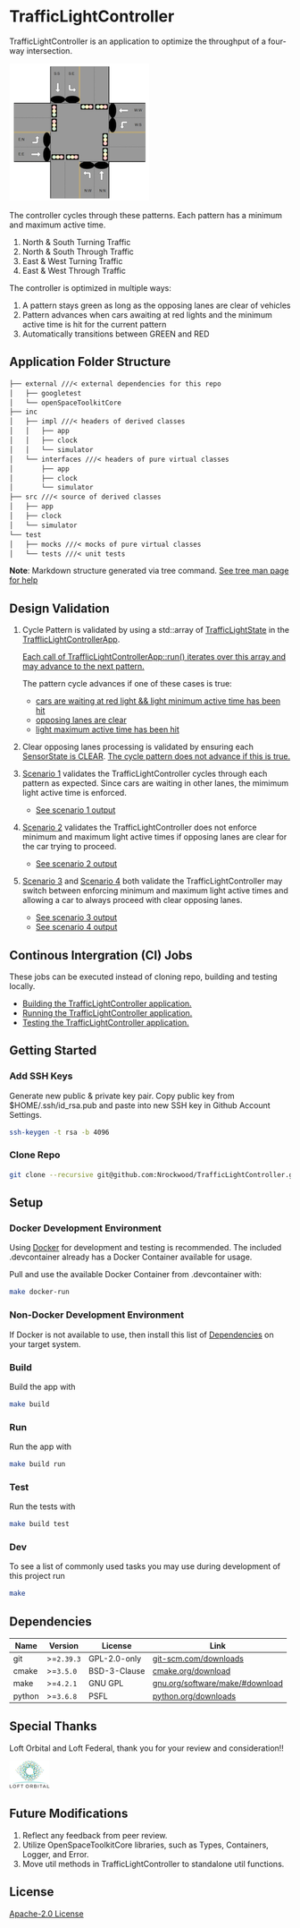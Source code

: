 # TrafficLightController

TrafficLightController is an application to optimize the throughput of a four-way intersection.

![traffic light intersection](images/intersection.png)

The controller cycles through these patterns. Each pattern has a minimum and maximum active time.
  1. North & South Turning Traffic
  2. North & South Through Traffic
  3. East & West Turning Traffic
  4. East & West Through Traffic

The controller is optimized in multiple ways:
  1. A pattern stays green as long as the opposing lanes are clear of vehicles
  2. Pattern advances when cars awaiting at red lights and the minimum active time is hit for the current pattern
  3. Automatically transitions between GREEN and RED

## Application Folder Structure

```txt
├── external ///< external dependencies for this repo
│   ├── googletest
│   └── openSpaceToolkitCore
├── inc
│   ├── impl ///< headers of derived classes
│   │   ├── app
│   │   ├── clock
│   │   └── simulator
│   └── interfaces ///< headers of pure virtual classes
│       ├── app
│       ├── clock
│       └── simulator
├── src ///< source of derived classes
│   ├── app
│   ├── clock
│   └── simulator
└── test
│   ├── mocks ///< mocks of pure virtual classes
│   └── tests ///< unit tests
```
**Note**: Markdown structure generated via tree command. [See tree man page for help](https://linux.die.net/man/1/tree)

## Design Validation

1. Cycle Pattern is validated by using a std::array of [TrafficLightState](https://github.com/Nrockwood/TrafficLightController/blob/main/inc/impl/app/TrafficLightControllerApp.hpp#L12-L23) in the [TrafflicLightControllerApp](https://github.com/Nrockwood/TrafficLightController/blob/main/inc/impl/app/TrafficLightControllerApp.hpp#L1).

   [Each call of TrafflicLightControllerApp::run() iterates over this array and may advance to the next pattern.](https://github.com/Nrockwood/TrafficLightController/blob/main/src/app/TrafficLightControllerApp.cpp#L49)

   The pattern cycle advances if one of these cases is true:
     - [cars are waiting at red light && light minimum active time has been hit](https://github.com/Nrockwood/TrafficLightController/blob/main/src/app/TrafficLightControllerApp.cpp#L72)
     - [opposing lanes are clear](https://github.com/Nrockwood/TrafficLightController/blob/main/src/app/TrafficLightControllerApp.cpp#L84)
     - [light maximum active time has been hit](https://github.com/Nrockwood/TrafficLightController/blob/main/src/app/TrafficLightControllerApp.cpp#L77)

2. Clear opposing lanes processing is validated by ensuring each [SensorState is CLEAR](https://github.com/Nrockwood/TrafficLightController/blob/main/inc/impl/simulator/simulator.hpp#L36). [The cycle pattern does not advance if this is true.](https://github.com/Nrockwood/TrafficLightController/blob/main/src/app/TrafficLightControllerApp.cpp#L62)

3. [Scenario 1](https://github.com/Nrockwood/TrafficLightController/blob/main/src/main.cpp#L11) validates the TrafficLightController cycles through each pattern as expected.
   Since cars are waiting in other lanes, the mimimum light active time is enforced.
   - [See scenario 1 output](https://github.com/Nrockwood/TrafficLightController/wiki/Scenario-1-Output)

5. [Scenario 2](https://github.com/Nrockwood/TrafficLightController/blob/main/src/main.cpp#L17) validates the TrafficLightController does not enforce minimum and maximum
   light active times if opposing lanes are clear for the car trying to proceed.
   - [See scenario 2 output](https://github.com/Nrockwood/TrafficLightController/wiki/Scenario-2-output)

7. [Scenario 3](https://github.com/Nrockwood/TrafficLightController/blob/main/src/main.cpp#L24) and [Scenario 4](https://github.com/Nrockwood/TrafficLightController/blob/main/src/main.cpp#L32) both validate the TrafficLightController may switch between enforcing minimum and maximum
   light active times and allowing a car to always proceed with clear opposing lanes.
   - [See scenario 3 output](https://github.com/Nrockwood/TrafficLightController/wiki/Scenario-3-output)
   - [See scenario 4 output](https://github.com/Nrockwood/TrafficLightController/wiki/Scenario-4-output)

## Continous Intergration (CI) Jobs

These jobs can be executed instead of cloning repo, building and testing locally.
  - [Building the TrafficLightController application.](https://github.com/Nrockwood/TrafficLightController/actions/runs/6306790318/job/17122461295)
  - [Running the TrafficLightController application.](https://github.com/Nrockwood/TrafficLightController/actions/runs/6306790318/job/17122461171)
  - [Testing the TrafficLightController application.](https://github.com/Nrockwood/TrafficLightController/actions/runs/6306790318/job/17122461463)

## Getting Started

### Add SSH Keys

Generate new public & private key pair. Copy public key from $HOME/.ssh/id_rsa.pub and paste into new SSH key in Github Account Settings.
```bash
ssh-keygen -t rsa -b 4096
```

### Clone Repo

```bash
git clone --recursive git@github.com:Nrockwood/TrafficLightController.git
```

## Setup

### Docker Development Environment

Using [Docker](https://www.docker.com) for development and testing is recommended. The included .devcontainer already has a Docker Container available for usage.

Pull and use the available Docker Container from .devcontainer with:
```bash
make docker-run
```

### Non-Docker Development Environment

If Docker is not available to use, then install this list of [Dependencies](#dependencies) on your target system.

### Build

Build the app with
```bash
make build
```

### Run

Run the app with
```bash
make build run
```

### Test

Run the tests with
```bash
make build test
```

### Dev

To see a list of commonly used tasks you may use during development of this project run
```bash
make
```

## Dependencies

| Name                    | Version    | License      | Link                                                                   |
| -----------             | --------   | ------------ | ---------------------------------------------------------------------- |
| git                     | >=`2.39.3` | GPL-2.0-only | [git-scm.com/downloads](https://git-scm.com/downloads)                 |
| cmake                   | >=`3.5.0`  | BSD-3-Clause | [cmake.org/download](https://cmake.org/download)                       |
| make                    | >=`4.2.1`  | GNU GPL      | [gnu.org/software/make/#download](https://www.gnu.org/software/make/#download)                                                                                                                     |
| python                  | >=`3.6.8`  | PSFL         | [python.org/downloads](https://www.python.org/downloads)               |

## Special Thanks

Loft Orbital and Loft Federal, thank you for your review and consideration!!

[![Loft Orbital Loft Federal](images/loft_orbital.png)](https://www.loftorbital.com/)

## Future Modifications

1. Reflect any feedback from peer review.
2. Utilize OpenSpaceToolkitCore libraries, such as Types, Containers, Logger, and Error.
3. Move util methods in TrafficLightController to standalone util functions.

## License

[Apache-2.0 License](TODO)
